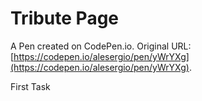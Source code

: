 # Tribute Page

A Pen created on CodePen.io. Original URL: [https://codepen.io/alesergio/pen/yWrYXg](https://codepen.io/alesergio/pen/yWrYXg).

First Task
